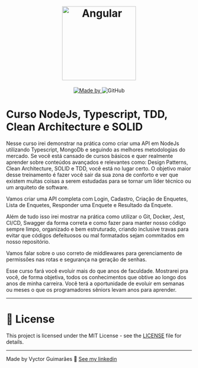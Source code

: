 <h1 align="center">
	<img alt="Angular" src="https://img-a.udemycdn.com/course/240x135/2702376_2365_6.jpg" width="200px" />
</h1>

<p align="center">
	<a href="https://www.linkedin.com/in/vyctorguimaraes/" target="_blank" rel="noopener noreferrer">
    <img alt="Made by" src="https://img.shields.io/badge/made%20by-vyctor%20guimarães-%23FF9000">
  </a>
 <img alt="GitHub" src="https://img.shields.io/github/license/EliasGcf/gobarber?color=%23FF9000">
</p>

# Curso NodeJs, Typescript, TDD, Clean Architecture e SOLID

Nesse curso irei demonstrar na prática como criar uma API em NodeJs utilizando Typescript, MongoDb e seguindo as melhores metodologias do mercado. Se você está cansado de cursos básicos e quer realmente aprender sobre conteúdos avançados e relevantes como: Design Patterns, Clean Architecture, SOLID e TDD, você está no lugar certo. O objetivo maior desse treinamento é fazer você sair da sua zona de conforto e ver que existem muitas coisas a serem estudadas para se tornar um líder técnico ou um arquiteto de software.

Vamos criar uma API completa com Login, Cadastro, Criação de Enquetes, Lista de Enquetes, Responder uma Enquete e Resultado da Enquete.

Além de tudo isso irei mostrar na prática como utilizar o Git, Docker, Jest, CI/CD, Swagger da forma correta e como fazer para manter nosso código sempre limpo, organizado e bem estruturado, criando inclusive travas para evitar que códigos defeituosos ou mal formatados sejam commitados em nosso repositório.

Vamos falar sobre o uso correto de middlewares para gerenciamento de permissões nas rotas e segurança na geração de senhas.

Esse curso fará você evoluir mais do que anos de faculdade. Mostrarei pra você, de forma objetiva, todos os conhecimentos que obtive ao longo dos anos de minha carreira. Você terá a oportunidade de evoluir em semanas ou meses o que os programadores sêniors levam anos para aprender.

---

# 📝 License

This project is licensed under the MIT License - see the [LICENSE](LICENSE) file for details.

---

Made by Vyctor Guimarães 👋 [See my linkedin](https://www.linkedin.com/in/vyctorguimaraes/)

